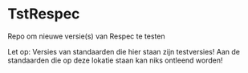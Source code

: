 # TstRespec
Repo om nieuwe versie(s) van Respec te testen

Let op: Versies van standaarden die hier staan zijn testversies! Aan de standaarden die op deze lokatie staan kan niks ontleend worden!

